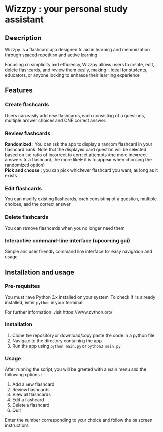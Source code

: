 # Wizzpy : your personal study assistant

## Description

Wizzpy is a flashcard app designed to aid in learning and memorization through spaced repetition and active learning. 

Focusing on simplicity and efficiency, Wizzpy allows users to create, edit, delete flashcards, and review them easily, making it ideal for students, educators, or anyone looking to enhance their learning experience

## Features

### Create flashcards
Users can easily add new flashcards, each consisting of a questions, multiple answer choices and ONE correct answer.

### Review flashcards
**Randomized** : You can ask the app to display a random flashcard in your flashcard bank. Note that the displayed card question will be selected based on the ratio of incorrect to correct attempts (the more incorrect answers to a flashcard, the more likely it is to appear when choosing the randomized option)  
**Pick and choose** : you can pick whichever flashcard you want, as long as it exists  

### Edit flashcards
You can modify existing flashcards, each consisting of a question, multiple choices, and the correct answer

### Delete flashcards
You can remove flashcards when you no longer need them

### Interactive command-line interface (upcoming gui)
Simple and user friendly command line interface for easy navigation and usage

## Installation and usage

### Pre-requisites
You must have Python 3.x installed on your system.
To check if its already installed, enter `python` in your terminal

For further information, visit https://www.python.org/

### Installation
1. Clone the repository or download/copy paste the code in a python file
2. Navigate to the directory containing the app
3. Run the app using `python main.py` or `python3 main.py`

### Usage 
After running the script, you will be greeted with a main menu and the following options :

1. Add a new flashcard
2. Review flashcards
3. View all flashcards
4. Edit a flashcard
5. Delete a flashcard
6. Quit

Enter the number corresponding to your choice and follow the on screen instructions


